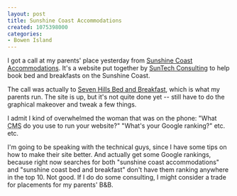```yaml
--- 
layout: post
title: Sunshine Coast Accommodations
created: 1075398000
categories: 
- Bowen Island
---
```

<p>I got a call at my parents' place yesterday from <a href="http://www.sunshinecoastbb.com/">Sunshine Coast Accommodations</a>. It's a website put together by <a href="http://www.suntechbc.com/main.htm">SunTech Consulting</a> to help book bed and breakfasts on the Sunshine Coast.</p>

<p>The call was actually to <a href="http://www.sevenhillsbnb.com" title="Seven Hills Bed and Breakfast, Bowen Island, part of the Sunshine Coast">Seven Hills Bed and Breakfast</a>, which is what my parents run. The site is up, but it's not quite done yet -- still have to do the graphical makeover and tweak a few things.</p>

<!--break-->

<p>I admit I kind of overwhelmed the woman that was on the phone: "What <acronym title="Content Management System">CMS</acronym> do you use to run your website?" "What's your Google ranking?" etc. etc.</p>

<p>I'm going to be speaking with the technical guys, since I have some tips on how to make their site better. And actually get some Google rankings, because right now searches for both "sunshine coast accommodations" and "sunshine coast bed and breakfast" don't have them ranking anywhere in the top 10. Not good. If I do do some consulting, I might consider a trade for placements for my parents' B&B.</p>
